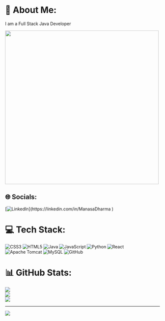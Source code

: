 # 💫 About Me:
I am a Full Stack Java Developer

<img aligh="center" width=500px src="https://i.pinimg.com/736x/7f/be/fe/7fbefe7c1b9b28386deb33c9da88f0ed.jpg">

## 🌐 Socials:
[![LinkedIn]([https://img.shields.io/badge/LinkedIn-%230077B5.svg?logo=linkedin&logoColor=white](https://www.linkedin.com/in/manasa-dharma-178762220/?utm_source=share&utm_campaign=share_via&utm_content=profile&utm_medium=android_app))](https://linkedin.com/in/ManasaDharma  ) 

# 💻 Tech Stack:
![CSS3](https://img.shields.io/badge/css3-%231572B6.svg?style=for-the-badge&logo=css3&logoColor=white) ![HTML5](https://img.shields.io/badge/html5-%23E34F26.svg?style=for-the-badge&logo=html5&logoColor=white) ![Java](https://img.shields.io/badge/java-%23ED8B00.svg?style=for-the-badge&logo=openjdk&logoColor=white) ![JavaScript](https://img.shields.io/badge/javascript-%23323330.svg?style=for-the-badge&logo=javascript&logoColor=%23F7DF1E) ![Python](https://img.shields.io/badge/python-3670A0?style=for-the-badge&logo=python&logoColor=ffdd54) ![React](https://img.shields.io/badge/react-%2320232a.svg?style=for-the-badge&logo=react&logoColor=%2361DAFB) ![Apache Tomcat](https://img.shields.io/badge/apache%20tomcat-%23F8DC75.svg?style=for-the-badge&logo=apache-tomcat&logoColor=black) ![MySQL](https://img.shields.io/badge/mysql-4479A1.svg?style=for-the-badge&logo=mysql&logoColor=white) ![GitHub](https://img.shields.io/badge/github-%23121011.svg?style=for-the-badge&logo=github&logoColor=white)
# 📊 GitHub Stats:
![](https://github-readme-stats.vercel.app/api?username=ManasaDharmaa&theme=dark&hide_border=false&include_all_commits=true&count_private=false)<br/>
![](https://github-readme-streak-stats.herokuapp.com/?user=ManasaDharmaa&theme=dark&hide_border=false)<br/>
![](https://github-readme-stats.vercel.app/api/top-langs/?username=ManasaDharmaa&theme=dark&hide_border=false&include_all_commits=true&count_private=false&layout=compact)

---
[![](https://visitcount.itsvg.in/api?id=ManasaDharmaa&icon=0&color=0)](https://visitcount.itsvg.in)

<!-- Proudly created with GPRM ( https://gprm.itsvg.in ) -->

